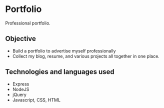 # Portfolio
Professional portfolio.

## Objective
- Build a portfolio to advertise myself professionally
- Collect my blog, resume, and various projects all together in one place.

## Technologies and languages used
- Express
- NodeJS
- jQuery
- Javascript, CSS, HTML